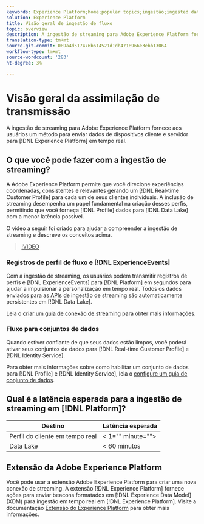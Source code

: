 ```yaml
---
keywords: Experience Platform;home;popular topics;ingestão;ingested data;streaming;overview;streaming ingestão;latência;streaming latency;streaming latency;
solution: Experience Platform
title: Visão geral de ingestão de fluxo
topic: overview
description: A ingestão de streaming para Adobe Experience Platform fornece aos usuários um método para enviar dados de dispositivos cliente e servidor para o Experience Platform em tempo real.
translation-type: tm+mt
source-git-commit: 089a4d517476b614521d1db4718966e3ebb13064
workflow-type: tm+mt
source-wordcount: '283'
ht-degree: 3%

---
```



# Visão geral da assimilação de transmissão

A ingestão de streaming para Adobe Experience Platform fornece aos usuários um método para enviar dados de dispositivos cliente e servidor para [!DNL Experience Platform] em tempo real.

## O que você pode fazer com a ingestão de streaming?

A Adobe Experience Platform permite que você direcione experiências coordenadas, consistentes e relevantes gerando um [!DNL Real-time Customer Profile] para cada um de seus clientes individuais. A inclusão de streaming desempenha um papel fundamental na criação desses perfis, permitindo que você forneça [!DNL Profile] dados para [!DNL Data Lake] com a menor latência possível.

O vídeo a seguir foi criado para ajudar a compreender a ingestão de streaming e descreve os conceitos acima.

>[!VIDEO](https://video.tv.adobe.com/v/28425?quality=12&learn=on)

### Registros de perfil de fluxo e [!DNL ExperienceEvents]

Com a ingestão de streaming, os usuários podem transmitir registros de perfis e [!DNL ExperienceEvents] para [!DNL Platform] em segundos para ajudar a impulsionar a personalização em tempo real. Todos os dados enviados para as APIs de ingestão de streaming são automaticamente persistentes em [!DNL Data Lake].

Leia o [criar um guia de conexão de streaming](../tutorials/create-streaming-connection.md) para obter mais informações.

### Fluxo para conjuntos de dados

Quando estiver confiante de que seus dados estão limpos, você poderá ativar seus conjuntos de dados para [!DNL Real-time Customer Profile] e [!DNL Identity Service].

Para obter mais informações sobre como habilitar um conjunto de dados para [!DNL Profile] e [!DNL Identity Service], leia o [configure um guia de conjunto de dados](../../profile/tutorials/dataset-configuration.md).

## Qual é a latência esperada para a ingestão de streaming em [!DNL Platform]?

| Destino | Latência esperada |
| --------- | ---------------- |
| Perfil do cliente em tempo real | &lt; 1=&quot;&quot; minute=&quot;&quot;> |
| Data Lake | &lt; 60 minutos |

## Extensão da Adobe Experience Platform

Você pode usar a extensão Adobe Experience Platform para criar uma nova conexão de streaming. A extensão [!DNL Experience Platform] fornece ações para enviar beacons formatados em [!DNL Experience Data Model] (XDM) para ingestão em tempo real em [!DNL Experience Platform]. Visite a documentação [Extensão do Experience Platform](https://experienceleague.adobe.com/docs/launch/using/extensions-ref/adobe-extension/adobe-experience-platform-extension.html) para obter mais informações.